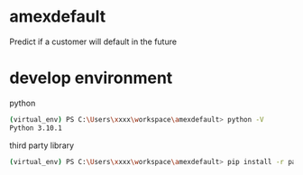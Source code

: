 # amexdefault

Predict if a customer will default in the future

# develop environment

python

```bash
(virtual_env) PS C:\Users\xxxx\workspace\amexdefault> python -V
Python 3.10.1
```

third party library

```bash
(virtual_env) PS C:\Users\xxxx\workspace\amexdefault> pip install -r path/to/requirement.txt
```
